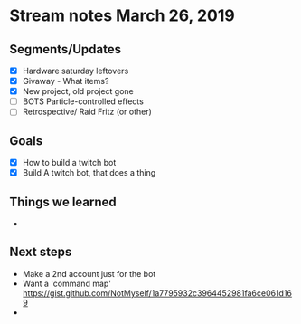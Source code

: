 # Stream notes March 26, 2019

## Segments/Updates

- [x] Hardware saturday leftovers
- [x] Givaway - What items?
- [x] New project, old project gone
- [ ] BOTS Particle-controlled effects
- [ ] Retrospective/ Raid Fritz (or other)

## Goals

- [x] How to build a twitch bot
- [x] Build A twitch bot, that does a thing

## Things we learned

-

## Next steps

- Make a 2nd account just for the bot
- Want a 'command map' https://gist.github.com/NotMyself/1a7795932c3964452981fa6ce061d169
-

